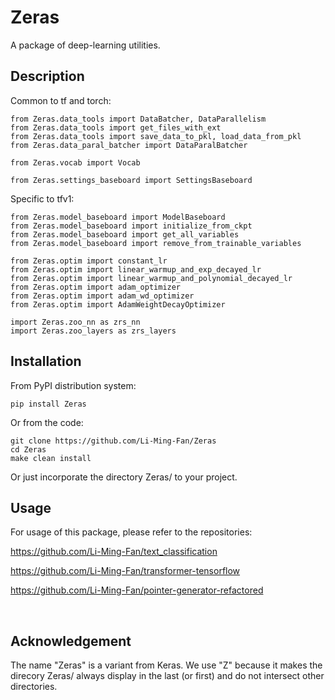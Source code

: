 # Zeras

A package of deep-learning utilities.


## Description

Common to tf and torch:

```
from Zeras.data_tools import DataBatcher, DataParallelism
from Zeras.data_tools import get_files_with_ext
from Zeras.data_tools import save_data_to_pkl, load_data_from_pkl
from Zeras.data_paral_batcher import DataParalBatcher

from Zeras.vocab import Vocab

from Zeras.settings_baseboard import SettingsBaseboard
```


Specific to tfv1:

```
from Zeras.model_baseboard import ModelBaseboard
from Zeras.model_baseboard import initialize_from_ckpt
from Zeras.model_baseboard import get_all_variables
from Zeras.model_baseboard import remove_from_trainable_variables

from Zeras.optim import constant_lr
from Zeras.optim import linear_warmup_and_exp_decayed_lr
from Zeras.optim import linear_warmup_and_polynomial_decayed_lr
from Zeras.optim import adam_optimizer
from Zeras.optim import adam_wd_optimizer
from Zeras.optim import AdamWeightDecayOptimizer

import Zeras.zoo_nn as zrs_nn
import Zeras.zoo_layers as zrs_layers
```


## Installation

From PyPI distribution system:

```
pip install Zeras
```


Or from the code:

```
git clone https://github.com/Li-Ming-Fan/Zeras
cd Zeras
make clean install
```


Or just incorporate the directory Zeras/ to your project.



## Usage

For usage of this package, please refer to the repositories:

https://github.com/Li-Ming-Fan/text_classification

https://github.com/Li-Ming-Fan/transformer-tensorflow

https://github.com/Li-Ming-Fan/pointer-generator-refactored


</br>

## Acknowledgement

The name "Zeras" is a variant from Keras. We use "Z" because it makes the direcory Zeras/ always display in the last (or first) and do not intersect other directories.



